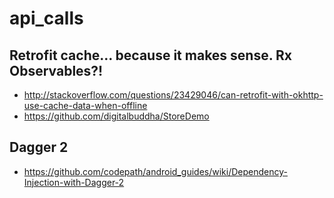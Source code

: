 # api_calls

## Retrofit cache... because it makes sense. Rx Observables?!

- http://stackoverflow.com/questions/23429046/can-retrofit-with-okhttp-use-cache-data-when-offline
- https://github.com/digitalbuddha/StoreDemo

## Dagger 2

- https://github.com/codepath/android_guides/wiki/Dependency-Injection-with-Dagger-2